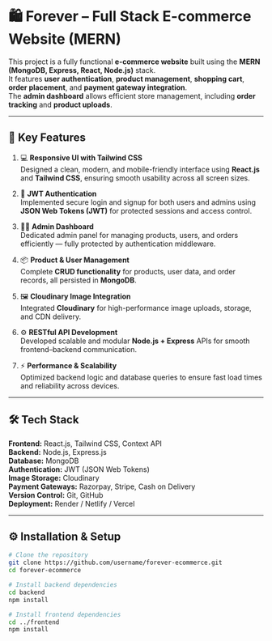 # 🛍️ Forever – Full Stack E-commerce Website (MERN)

This project is a fully functional **e-commerce website** built using the **MERN (MongoDB, Express, React, Node.js)** stack.  
It features **user authentication**, **product management**, **shopping cart**, **order placement**, and **payment gateway integration**.  
The **admin dashboard** allows efficient store management, including **order tracking** and **product uploads**.

---

## 🔑 Key Features

1. 💻 **Responsive UI with Tailwind CSS**  
   Designed a clean, modern, and mobile-friendly interface using **React.js** and **Tailwind CSS**, ensuring smooth usability across all screen sizes.

2. 🔐 **JWT Authentication**  
   Implemented secure login and signup for both users and admins using **JSON Web Tokens (JWT)** for protected sessions and access control.

3. 🧑‍💼 **Admin Dashboard**  
   Dedicated admin panel for managing products, users, and orders efficiently — fully protected by authentication middleware.

4. 📦 **Product & User Management**  
   Complete **CRUD functionality** for products, user data, and order records, all persisted in **MongoDB**.

5. 🖼️ **Cloudinary Image Integration**  
   Integrated **Cloudinary** for high-performance image uploads, storage, and CDN delivery.

6. ⚙️ **RESTful API Development**  
   Developed scalable and modular **Node.js + Express** APIs for smooth frontend–backend communication.

7. ⚡ **Performance & Scalability**  
   Optimized backend logic and database queries to ensure fast load times and reliability across devices.

---

## 🛠️ Tech Stack

**Frontend:** React.js, Tailwind CSS, Context API  
**Backend:** Node.js, Express.js  
**Database:** MongoDB  
**Authentication:** JWT (JSON Web Tokens)  
**Image Storage:** Cloudinary  
**Payment Gateways:** Razorpay, Stripe, Cash on Delivery  
**Version Control:** Git, GitHub  
**Deployment:** Render / Netlify / Vercel  

---

## ⚙️ Installation & Setup

```bash
# Clone the repository
git clone https://github.com/username/forever-ecommerce.git
cd forever-ecommerce

# Install backend dependencies
cd backend
npm install

# Install frontend dependencies
cd ../frontend
npm install
